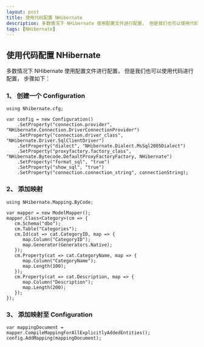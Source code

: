 ```yaml
---
layout: post
title: 使用代码配置 NHibernate
description: 多数情况下 NHibernate 使用配置文件进行配置， 但是我们也可以使用代码进行配置， 步骤如下：
tags: [NHibernate]
---
```


## 使用代码配置 NHibernate

多数情况下 NHibernate 使用配置文件进行配置， 但是我们也可以使用代码进行配置， 步骤如下：

### 1、 创建一个 Configuration 

	using Nhibernate.cfg;

	var config = new Configuration()
		.SetProperty("connection.provider", "NHibernate.Connection.DriverConnectionProvider")
		.SetProperty("connection.driver_class", "NHibernate.Driver.SqlClientDriver")
		.SetProperty("dialect", "NHibernate.Dialect.MsSql2005Dialect")
		.SetProperty("proxyfactory.factory_class", "NHibernate.Bytecode.DefaultProxyFactoryFactory, NHibernate")
		.SetProperty("format_sql", "true")
		.SetProperty("show_sql", "true")
		.SetProperty("connection.connection_string", connectionString);

### 2、 添加映射

	using NHibernate.Mapping.ByCode;

	var mapper = new ModelMapper();
	mapper.Class<Category>(cm => {
	   cm.Schema("dbo");
	   cm.Table("Categories");
	   cm.Id(cat => cat.CategoryID, map => {
	      map.Column("CategoryID");
	      map.Generator(Generators.Native);
	   });
	   cm.Property(cat => cat.CategoryName, map => {
	      map.Column("CategoryName");
	      map.Length(100);
	   });
	   cm.Property(cat => cat.Description, map => {
	      map.Column("Description");
	      map.Length(200);
	   });
	});

### 3、 添加映射至 Configuration 

	var mappingDocument = mapper.CompileMappingForAllExplicitlyAddedEntities();
	config.AddMapping(mappingDocument);
